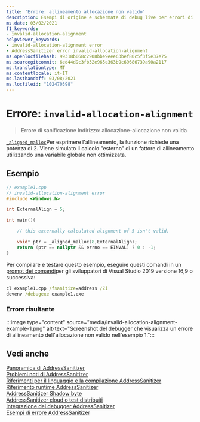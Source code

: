 ```yaml
---
title: 'Errore: allineamento allocazione non valido'
description: Esempi di origine e schermate di debug live per errori di _aligned_malloc non validi.
ms.date: 03/02/2021
f1_keywords:
- invalid-allocation-alignment
helpviewer_keywords:
- invalid-allocation-alignment error
- AddressSanitizer error invalid-allocation-alignment
ms.openlocfilehash: 99318b068c2908bbe9eee63bef80c5f3f5e37e75
ms.sourcegitcommit: 6ed44d9c3fb32e965e363b9c69686739a90a2117
ms.translationtype: MT
ms.contentlocale: it-IT
ms.lasthandoff: 03/08/2021
ms.locfileid: "102470398"
---
```

# <a name="error-invalid-allocation-alignment"></a>Errore: `invalid-allocation-alignment`

> Errore di sanificazione Indirizzo: allocazione-allocazione non valida

[`_aligned_malloc`](../c-runtime-library/reference/aligned-malloc.md)Per esprimere l'allineamento, la funzione richiede una potenza di 2. Viene simulato il calcolo "esterno" di un fattore di allineamento utilizzando una variabile globale non ottimizzata.

## <a name="example"></a>Esempio

```cpp
// example1.cpp
// invalid-allocation-alignment error
#include <Windows.h>

int ExternalAlign = 5;

int main(){

    // this externally calculated alignment of 5 isn't valid.

    void* ptr = _aligned_malloc(8,ExternalAlign); 
    return (ptr == nullptr && errno == EINVAL) ? 0 : -1;
}
```

Per compilare e testare questo esempio, eseguire questi comandi in un [prompt dei comandi](../build/building-on-the-command-line.md#developer_command_prompt_shortcuts)per gli sviluppatori di Visual Studio 2019 versione 16,9 o successiva:

```cmd
cl example1.cpp /fsanitize=address /Zi
devenv /debugexe example1.exe
```

### <a name="resulting-error"></a>Errore risultante

:::image type="content" source="media/invalid-allocation-alignment-example-1.png" alt-text="Screenshot del debugger che visualizza un errore di allineamento dell'allocazione non valido nell'esempio 1.":::

## <a name="see-also"></a>Vedi anche

[Panoramica di AddressSanitizer](./asan.md)\
[Problemi noti di AddressSanitizer](./asan-known-issues.md)\
[Riferimenti per il linguaggio e la compilazione AddressSanitizer](./asan-building.md)\
[Riferimento runtime AddressSanitizer](./asan-runtime.md)\
[AddressSanitizer Shadow byte](./asan-shadow-bytes.md)\
[AddressSanitizer cloud o test distribuiti](./asan-offline-crash-dumps.md)\
[Integrazione del debugger AddressSanitizer](./asan-debugger-integration.md)\
[Esempi di errore AddressSanitizer](./asan-error-examples.md)
